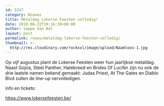 ```yaml
---
id: 5247
category: Nieuws
title: Metaldag Lokerse Feesten volledig!
date: 2018-06-22T19:16:30+00:00
author: Seppe Van Ael
layout: post
permalink: /news/metaldag-lokerse-feesten-volledig/
thumbnail: >-
  http://res.cloudinary.com/rockxxl/image/upload/Naamloos-1.jpg
---
```

Op vijf augustus plant de Lokerse Feesten weer hun jaarlijkse metaldag. Naast Gojira, Steel Panther, Hatebreed en Brides Of Lucifer zijn nu ook de drie laatste namen bekend gemaakt: Judas Priest, At The Gates en Diablo Blvd zullen de line-up vervolledigen.

info en tickets:

<https://www.lokersefeesten.be/>